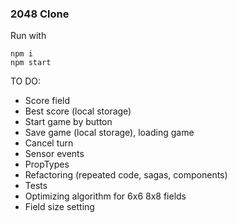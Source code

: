 ### 2048 Clone

Run with
```
npm i
npm start
```

TO DO:
- Score field
- Best score (local storage)
- Start game by button
- Save game (local storage), loading game
- Cancel turn
- Sensor events
- PropTypes
- Refactoring (repeated code, sagas, components)
- Tests
- Optimizing algorithm for 6x6 8x8 fields
- Field size setting
